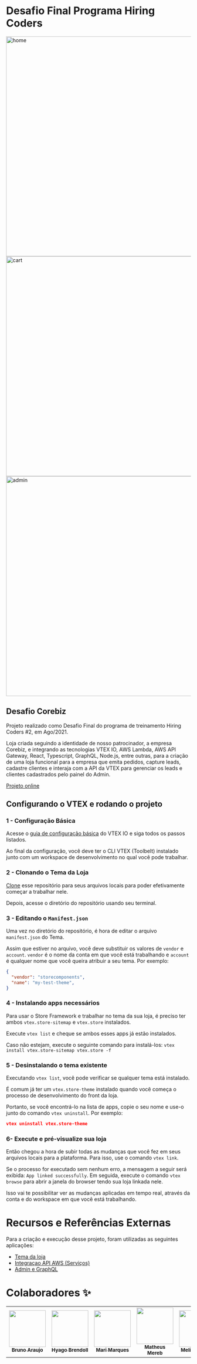 # Desafio Final Programa Hiring Coders

<img src="https://cdn.discordapp.com/attachments/694236612254630012/881915118965903420/unknown.png" alt="home" width="600"/>
<img src="https://cdn.discordapp.com/attachments/694236612254630012/881976816561180712/unknown.png" alt="cart" width="600"/>
<img src="https://cdn.discordapp.com/attachments/879881118059470859/881978074256773190/admin.png" alt="admin" width="600"/>


## Desafio Corebiz

Projeto realizado como Desafio Final do programa de treinamento Hiring Coders #2, em Ago/2021. 

Loja criada seguindo a identidade de nosso patrocinador, a empresa Corebiz, e integrando as tecnologias VTEX IO, AWS Lambda, AWS API Gateway, React, Typescript, GraphQL, Node.js, entre outras, para a criação de uma loja funcional para a empresa que emita pedidos, capture leads, cadastre clientes e interaja com a API da VTEX para gerenciar os leads e clientes cadastrados pelo painel do Admin.

[Projeto online](https://corebiz--hiringcoders202127.myvtex.com)

## Configurando o VTEX e rodando o projeto

### 1 -  Configuração Básica

Acesse o [guia de configuração básica](https://vtex.io/docs/getting-started/build-stores-with-store-framework/1) do VTEX IO e siga todos os passos listados.

Ao final da configuração, você deve ter o CLI VTEX (Toolbelt) instalado junto com um workspace de desenvolvimento no qual você pode trabalhar.

### 2 -  Clonando o Tema da Loja

[Clone](https://help.github.com/en/github/creating-cloning-and-archiving-repositories/cloning-a-repository) esse repositório para seus arquivos locais para poder efetivamente começar a trabalhar nele.

Depois, acesse o diretório do repositório usando seu terminal.

### 3 -  Editando o `Manifest.json`

Uma vez no diretório do repositório, é hora de editar o arquivo `manifest.json` do Tema.

Assim que estiver no arquivo, você deve substituir os valores de `vendor` e `account`. `vendor` é o nome da conta em que você está trabalhando e `account` é qualquer nome que você queira atribuir a seu tema. Por exemplo:

```json
{
  "vendor": "storecomponents",
  "name": "my-test-theme",
}
```

###  4 -  Instalando apps necessários

Para usar o Store Framework e trabalhar no tema da sua loja, é preciso ter ambos `vtex.store-sitemap` e `vtex.store` instalados.

Execute `vtex list` e cheque se ambos esses apps já estão instalados.

Caso não estejam, execute o seguinte comando para instalá-los: `vtex install vtex.store-sitemap vtex.store -f`

###  5 -  Desinstalando o tema existente

Executando `vtex list`, você pode verificar se qualquer tema está instalado.

É comum já ter um `vtex.store-theme` instalado quando você começa o processo de desenvolvimento do front da loja.

Portanto, se você encontrá-lo na lista de apps, copie o seu nome e use-o junto do comando `vtex uninstall`. Por exemplo: 

```json
vtex uninstall vtex.store-theme
```

###  6- Execute e pré-visualize sua loja

Então chegou a hora de subir todas as mudanças que você fez em seus arquivos locais para a plataforma. Para isso, use o comando `vtex link`.

Se o processo for executado sem nenhum erro, a mensagem a seguir será exibida: `App linked successfully`. Em seguida, execute o comando `vtex browse` para abrir a janela do browser tendo sua loja linkada nele.

Isso vai te possibilitar ver as mudanças aplicadas em tempo real, através da conta e do workspace em que você está trabalhando.


# Recursos e Referências Externas

Para a criação e execução desse projeto, foram utilizadas as seguintes aplicações:
- [Tema da loja](#)
- [Integraçao API AWS (Serviços)](https://github.com/matheusmereb/hc-corebiz-27-apis)
- [Admin e GraphQL](https://github.com/willamys/wgfa7-admin-vtex-io)

# Colaboradores ✨
<table>
  <tr>
    <td align="center"><a href="https://github.com/brunotda"><img src="https://avatars0.githubusercontent.com/u/15007670?v=4" width="100px;" alt=""/><br /><sub><b>Bruno Araujo</b></sub></a></td>
    <td align="center"><a href="https://github.com/brendoll"><img src="https://avatars0.githubusercontent.com/u/5557733?v=4" width="100px;" alt=""/><br /><sub><b>Hyago Brendoll</b></sub></a></td>
    <td align="center"><a href="https://github.com/marim77"><img src="https://avatars0.githubusercontent.com/u/87247438?v=4" width="100px;" alt=""/><br /><sub><b>Mari Marques</b></sub></a></td>
    <td align="center"><a href="https://github.com/matheusmereb"><img src="https://avatars0.githubusercontent.com/u/79163839?v=4" width="100px;" alt=""/><br /><sub><b>Matheus Mereb</b></sub></a></td>
    <td align="center"><a href="https://github.com/melissareboucas"><img src="https://avatars0.githubusercontent.com/u/86539553?v=4" width="100px;" alt=""/><br /><sub><b>Melissa Viana</b></sub></a></td>
     <td align="center"><a href="https://github.com/sergiofdf"><img src="https://avatars0.githubusercontent.com/u/84455399?v=4" width="100px;" alt=""/><br /><sub><b>Sérgio Filho</b></sub></a></td>
    <td align="center"><a href="https://github.com/kyothiago"><img src="https://avatars0.githubusercontent.com/u/20112201?v=4" width="100px;" alt=""/><br /><sub><b>Thiago Almeida</b></sub></a></td>
    <td align="center"><a href="https://github.com/vanzacher"><img src="https://avatars0.githubusercontent.com/u/60407938?v=4" width="100px;" alt=""/><br /><sub><b>Vanderlei Zacher</b></sub></a></td>
    <td align="center"><a href="https://github.com/VanessaOrmonde"><img src="https://avatars0.githubusercontent.com/u/74844964?v=4" width="100px;" alt=""/><br /><sub><b>Vanessa Ormonde</b></sub></a></td>
    <td align="center"><a href="https://github.com/willamys"><img src="https://avatars0.githubusercontent.com/u/1679148?v=4" width="100px;" alt=""/><br /><sub><b>Willamys Araújo</b></sub></a></td>
  </tr>
</table>
